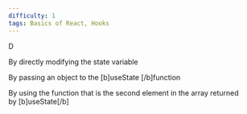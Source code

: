 ```yaml
---
difficulty: 1
tags: Basics of React, Hooks
---
```


D


By directly modifying the state variable


By passing an object to the [b]useState [/b]function


By using the function that is the second element in the array returned by [b]useState[/b]

